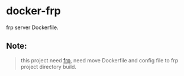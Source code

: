 # docker-frp
frp server Dockerfile.
## Note:
> this project need [frp](https://github.com/fatedier/frp.git), need move Dockerfile and config file to frp project directory build.
